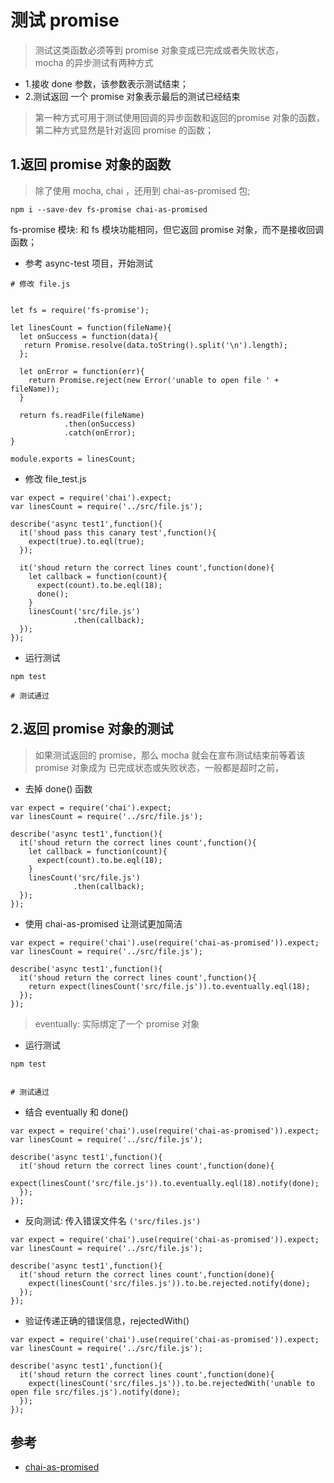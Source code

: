# 测试 promise

>测试这类函数必须等到 promise 对象变成已完成或者失败状态，  
mocha 的异步测试有两种方式
- 1.接收 done 参数，该参数表示测试结束；
- 2.测试返回 一个 promise 对象表示最后的测试已经结束  

>第一种方式可用于测试使用回调的异步函数和返回的promise 对象的函数，  
第二种方式显然是针对返回 promise 的函数； 

## 1.返回 promise 对象的函数

>除了使用 mocha, chai ，还用到 chai-as-promised 包;
```
npm i --save-dev fs-promise chai-as-promised
```  
fs-promise 模块: 和 fs 模块功能相同，但它返回 promise 对象，而不是接收回调函数； 


- 参考 async-test 项目，开始测试

```
# 修改 file.js


let fs = require('fs-promise');

let linesCount = function(fileName){
  let onSuccess = function(data){
   return Promise.resolve(data.toString().split('\n').length);
  };

  let onError = function(err){
    return Promise.reject(new Error('unable to open file ' + fileName));
  }

  return fs.readFile(fileName)
            .then(onSuccess)
            .catch(onError);
}

module.exports = linesCount;
```

- 修改 file_test.js

```
var expect = require('chai').expect;
var linesCount = require('../src/file.js');

describe('async test1',function(){
  it('shoud pass this canary test',function(){
    expect(true).to.eql(true);
  });

  it('shoud return the correct lines count',function(done){
    let callback = function(count){
      expect(count).to.be.eql(18);
      done();
    }
    linesCount('src/file.js')
              .then(callback);
  });
});

```

- 运行测试
```
npm test

# 测试通过
```


## 2.返回 promise 对象的测试

>如果测试返回的 promise，那么 mocha 就会在宣布测试结束前等着该 promise 对象成为 已完成状态或失败状态，一般都是超时之前，

- 去掉 done() 函数

```
var expect = require('chai').expect;
var linesCount = require('../src/file.js');

describe('async test1',function(){
  it('shoud return the correct lines count',function(){
    let callback = function(count){
      expect(count).to.be.eql(18);
    }
    linesCount('src/file.js')
              .then(callback);
  });
});
```

- 使用 chai-as-promised 让测试更加简洁

```
var expect = require('chai').use(require('chai-as-promised')).expect;
var linesCount = require('../src/file.js');

describe('async test1',function(){
  it('shoud return the correct lines count',function(){
    return expect(linesCount('src/file.js')).to.eventually.eql(18);
  });
});
```

>eventually: 实际绑定了一个 promise 对象

- 运行测试

```
npm test


# 测试通过

```

- 结合 eventually 和 done()

```
var expect = require('chai').use(require('chai-as-promised')).expect;
var linesCount = require('../src/file.js');

describe('async test1',function(){
  it('shoud return the correct lines count',function(done){
    expect(linesCount('src/file.js')).to.eventually.eql(18).notify(done);
  });
});
```


- 反向测试: 传入错误文件名 `('src/files.js')`

```
var expect = require('chai').use(require('chai-as-promised')).expect;
var linesCount = require('../src/file.js');

describe('async test1',function(){
  it('shoud return the correct lines count',function(done){
    expect(linesCount('src/files.js')).to.be.rejected.notify(done);
  });
});
```

- 验证传递正确的错误信息，rejectedWith()

```
var expect = require('chai').use(require('chai-as-promised')).expect;
var linesCount = require('../src/file.js');

describe('async test1',function(){
  it('shoud return the correct lines count',function(done){
    expect(linesCount('src/files.js')).to.be.rejectedWith('unable to open file src/files.js').notify(done);
  });
});
```



## 参考
- [chai-as-promised](https://github.com/domenic/chai-as-promised#installation-and-setup)